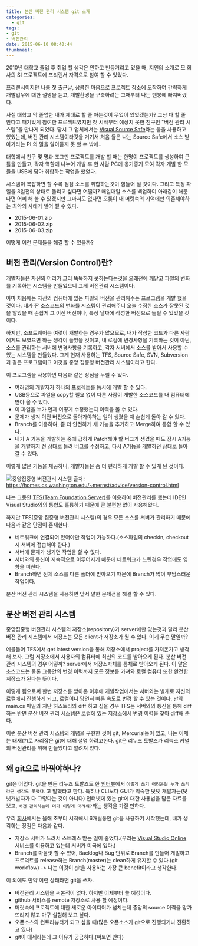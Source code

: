 ```yaml
---
title: 분산 버전 관리 시스템 git 소개
categories:
  - git
tags:
- git
- 버전관리
date: 2015-06-10 08:40:44
thumbnail:
---
```

2010년 대학교 졸업 후 취업 할 생각은 안하고 빈둥거리고 있을 때, 지인의 소개로 모 회사의 SI 프로젝트에 프리랜서 자격으로 참여 할 수 있었다. 

프리랜서이지만 나름 첫 출근날, 상콤한 마음으로 프로젝트 장소에 도착하여 간략하게 개발업무에 대한 설명을 듣고, 개발환경을 구축하려는 그때부터 나는 멘붕에 빠져버렸다.

사실 대학교 막 졸업한 내가 제대로 할 줄 아는것이 무었이 있었겠는가? 그냥 다 할 줄 안다고 패기있게 참여한 프로젝트였지만 첫 시작부터 예상치 못한 친구인 "버전 관리 시스템"을 만나게 되었다. 당시 그 업체에서는 [Visual Source Safe](http://en.wikipedia.org/wiki/Microsoft_Visual_SourceSafe)라는 툴을 사용하고 있었는데, 버전 관리 시스템이라것을 거기서 처음 들은 나는 Source Safe에서 소스 받아가라는 PL의 말을 알아듣지 못 할 수 밖에..

대학에서 친구 몇 명과 조그만 프로젝트를 개발 할 때는 한명이 프로젝트를 생성하여 큰 틀을 만들고, 각자 역할에 나누어 개발 후 한 사람 PC에 옹기종기 모여 각자 개발 한 모듈을 USB에 담아 취합하는 작업을 했었다. 
 
시스템이 복잡하면 할 수록 점점 소스를 취합하는것이 힘들어 질 것이다. 그리고 특정 파일을 3일전의 상태로 돌리고 싶다면 어떨까? 매일매일 소스를 백업하여 아래같이 해둔다면 어찌 해 볼 수 있겠지만 그마저도 없다면 오롯이 내 머릿속의 기억에만 의존해야하는 최악의 사태가 벌어 질 수 있다.  

- 2015-06-01.zip  
- 2015-06-02.zip  
- 2015-06-03.zip   
 
어떻게 이런 문제들을 해결 할 수 있을까?

## 버전 관리(Version Control)란?
개발자들은 자신의 머리가 그리 똑똑하지 못하는다는것을 오래전에 깨닫고 파일의 변화를 기록하는 시스템을 만들었으니 그게 버전관리 시스템이다.

아마 처음에는 자신의 컴퓨터에 있는 파일의 버전을 관리해주는 프로그램을 개발 했을 것이다. 
내가 짠 소스코드의 변화를 시스템이 관리해주니 오늘 수정한 소스가 잘못된 것을 알았을 때 손쉽게 그 이전 버전이나, 특정 날짜에 작성한 버전으로 돌릴 수 있었을 것이다. 

하지만, 소프트웨어는 여럿이 개발하는 경우가 많으므로, 내가 작성한 코드가 다른 사람에게도 보였으면 하는 생각이 들었을 것이고, 내 로컬에 변경사항을 기록하는 것이 아닌, 소스를 관리하는 서버에 변경사항을 기록하고, 각자 서버에서 소스를 받아서 사용할 수 있는 시스템을 만들었다. 그게 현재 사용하는 TFS, Source Safe, SVN, Subversion과 같은 프로그램이고 이것을 중앙 집중형 버전관리 시스템이라고 한다.
 
이 프로그램을 사용하면 다음과 같은 장점을 누릴 수 있다.      

- 여러명의 개발자가 하나의 프로젝트를 동시에 개발 할 수 있다.
- USB등으로 파일을 copy할 필요 없이 다른 사람이 개발한 소스코드를 내 컴퓨터에 받아 올 수 있다.
- 이 파일을 누가 언제 어떻게 수정했는지 이력을 볼 수 있다.
- 문제가 생겨 이전 버전으로 돌아가야하는 일이 생겼을 때 손쉽게 돌아 갈 수 있다.
- Branch를 이용하여, 좀 더 안전하게 새 기능을 추가하고 Merge하여 통합 할 수 있다.
- 내가 A 기능을 개발하는 중에 급하게 Patch해야 할 버그가 생겼을 때도 잠시 A기능을 개발하지 전 상태로 돌려 버그를 수정하고, 다시 A기능을 개발하던 상태로 돌아 갈 수 있다. 

이렇게 많은 기능을 제공하니, 개발자들은 좀 더 편리하게 개발 할 수 있게 된 것이다. 

![중앙집중형 버전관리 시스템](https://crynut84.github.io/images/posts/introduction-to-git/centralized-version-control.png)
출처 : https://homes.cs.washington.edu/~mernst/advice/version-control.html

나는 그동안 [TFS(Team Foundation Server)](https://msdn.microsoft.com/ko-kr/vstudio/ff637362.aspx)를 이용하여 버전관리를 했는데 IDE인 Visual Studio와의 통합도 훌륭하기 때문에 큰 불편함 없이 사용해왔다. 

하지만 TFS(중앙 집중형 버전관리 시스템)의 경우 모든 소스를 서버가 관리하기 때문에 다음과 같은 단점이 존재한다.

- 네트워크에 연결되어 있어야만 작업이 가능하다.(소스파일의 checkin, checkout시 서버에 접솝해야 한다.)   
- 서버에 문제가 생기면 작업을 할 수 없다.   
- 서버와의 통신이 지속적으로 이루어지기 때문에 네트워크가 느린경우 작업에도 영향을 미친다.   
- Branch하면 전체 소스를 다른 폴더에 받아오기 때문에 Branch가 많이 부담스러운 작업이다.

분산 버전 관리 시스템을 사용하면 앞서 말한 문제점을 해결 할 수 있다.

## 분산 버전 관리 시스템

중앙집중형 버전관리 시스템의 저장소(repository)가 server에만 있는것과 달리 분산 버전 관리 시스템에서 저장소는 모든 client가 저장소가 될 수 있다. 이게 무슨 말일까?

예를들어 TFS에서 get latest version을 통해 저장소에서 project를 가져온가고 생각해 보자. 그럼 저장소에서 사용자의 컴퓨터에 최신의 코드를 받아오게 된다. 분산 버전 관리 시스템의 경우 어떻까? server에서 저장소자체를 통채로 받아오게 된다. 이 말은 소스코드는 물론 그동안의 변경 이력까지 모든 정보를 가져와 로컬 컴퓨터 또한 완전한 저장소가 된다는 뜻이다.

이렇게 됨으로써 한번 저장소를 받아온 이후에 개발작업에서는 서버와는 별개로 자신의 로컬에서 진행하게 되고, 로컬이니 당연히 빠른 속도로 변경 할 수 있는 것이다. 만약 main.cs 파일의 지난 히스토리와 diff 하고 싶을 경우 TFS는 서버와의 통신을 통해 diff하는 반면 분산 버전 관리 시스템은 로컬에 있는 저장소에서 변경 이력을 찾아 diff해 준다.

이런 분산 버전 관리 시스템의 개념을 구현한 것이 git, Mercurial등이 있고, 나는 이제는 대새(?)로 자리잡은 git에 대해 설명 하려고한다. git은 리누즈 토발즈가 리눅스 커널의 버전관리를 위해 만들었다고 알려져 있다. 

## 왜 git으로 바꿔야하나?
git은 어렵다. git을 만든 리누즈 토발즈도 한 [인터뷰](http://www.looah.com/article/view/1692)에서 `이렇게 쓰기 어려운걸 누가 쓰리라곤 생각도 못했다.`고 말했라고 한다. 특히나 CLI보다 GUI가 익숙한 닷넷 개발자는(닷넷개발자가 다 그렇다는 것이 아니다) 인터넷에 있는 git에 대한 사용법을 담은 자료를 보고, `버전 관리하는데 머가 이렇게 어려워?`라는 생각을 가질 만하다.

우리 [회사](https://www.yooniqimages.com)에서는 올해 초부터 시작해서 6개월동안 git을 사용하기 시작했는데, 내가 생각하는 장점은 다음과 같다.
   
- 저장소 서버가 느려서 스트레스 받는 일이 줄었다.(우리는 [Visual Studio Online](https://www.visualstudio.com/en-us/products/what-is-visual-studio-online-vs.aspx) 서비스를 이용하고 있는데 서버가 미국에 있다.) 
- Branch를 마음껏 할 수 있어, Backlog나 Bug 단위로 Branch를 만들어 개발하고 프로덕트를 release하는 Branch(master)는 clean하게 유지할 수 있다.(git workflow) -> 나는 이것이 git을 사용하는 가장 큰 benefit이라고 생각한다. 

이 외에도 만약 이런 상태라면 git을 쓰자.

 - 버전관리 시스템을 써본적이 없다. 하지만 이제부터 쓸 예정이다.
 - github 서비스를 remote 저장소로 사용 할 예정이다.
 - 머릿속에 프로젝트에 대한 새로운 아이디어가 넘치는데 중앙의 source 이력을 망가뜨리지 않고 마구 실험해 보고 싶다. 
 - 오픈소스의 컨트리뷰터가 되고 싶을 때(많은 오픈소스가 git으로 진행되거나 전환하고 있다)
 - git이 대세라는데 그 이유가 궁금하다.(써보면 안다)
